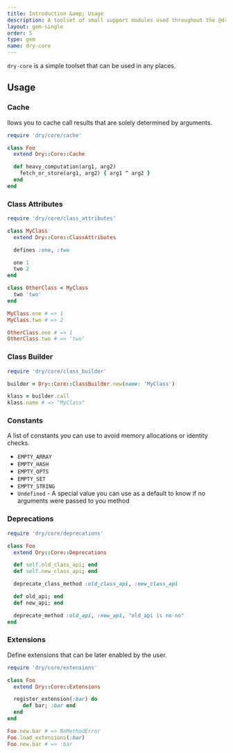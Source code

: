 ```yaml
---
title: Introduction &amp; Usage
description: A toolset of small support modules used throughout the @dry-rb & @rom-rb ecosystems
layout: gem-single
order: 5
type: gem
name: dry-core
---
```


`dry-core` is a simple toolset that can be used in any places.

## Usage

### Cache
llows you to cache call results that are solely determined by arguments.

```ruby
require 'dry/core/cache'

class Foo
  extend Dry::Core::Cache

  def heavy_computation(arg1, arg2)
    fetch_or_store(arg1, arg2) { arg1 ^ arg2 }
  end
end
```

### Class Attributes

```ruby
require 'dry/core/class_attributes'

class MyClass
  extend Dry::Core::ClassAttributes

  defines :one, :two

  one 1
  two 2
end

class OtherClass < MyClass
  two 'two'
end

MyClass.one # => 1
MyClass.two # => 2

OtherClass.one # => 1
OtherClass.two # => 'two'
```

### Class Builder

```ruby
require 'dry/core/class_builder'

builder = Dry::Core::ClassBuilder.new(name: 'MyClass')

klass = builder.call
klass.name # => "MyClass"
```

### Constants
A list of constants you can use to avoid memory allocations or identity checks.

* `EMPTY_ARRAY`
* `EMPTY_HASH`
* `EMPTY_OPTS`
* `EMPTY_SET`
* `EMPTY_STRING`
* `Undefined` - A special value you can use as a default to know if no arguments were passed to you method

### Deprecations

```ruby
require 'dry/core/deprecations'

class Foo
  extend Dry::Core::Deprecations

  def self.old_class_api; end
  def self.new_class_api; end

  deprecate_class_method :old_class_api, :new_class_api

  def old_api; end
  def new_api; end

  deprecate_method :old_api, :new_api, "old_api is no-no"
end
```

### Extensions
Define extensions that can be later enabled by the user.

```ruby
require 'dry/core/extensions'

class Foo
  extend Dry::Core::Extensions

  register_extension(:bar) do
     def bar; :bar end
  end
end

Foo.new.bar # => NoMethodError
Foo.load_extensions(:bar)
Foo.new.bar # => :bar
```

